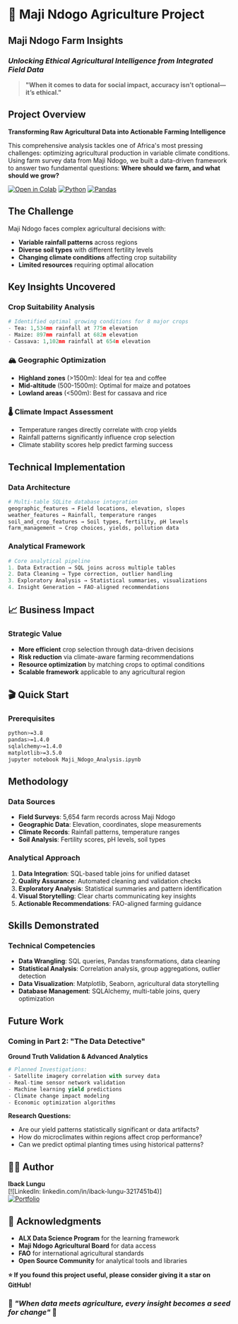 # 🌾 Maji Ndogo Agriculture Project

## Maji Ndogo Farm Insights  
### *Unlocking Ethical Agricultural Intelligence from Integrated Field Data*

> **"When it comes to data for social impact, accuracy isn’t optional—it’s ethical."**


## Project Overview
**Transforming Raw Agricultural Data into Actionable Farming Intelligence**

This comprehensive analysis tackles one of Africa's most pressing challenges: optimizing agricultural production in variable climate conditions. Using farm survey data from Maji Ndogo, we built a data-driven framework to answer two fundamental questions: **Where should we farm, and what should we grow?**


[![Open in Colab](https://colab.research.google.com/assets/colab-badge.svg)](your_colab_link_here)
[![Python](https://img.shields.io/badge/Python-3.8%2B-blue)](https://python.org)
[![Pandas](https://img.shields.io/badge/Pandas-Data%20Analysis-orange)](https://pandas.pydata.org)

## The Challenge
Maji Ndogo faces complex agricultural decisions with:
- **Variable rainfall patterns** across regions
- **Diverse soil types** with different fertility levels  
- **Changing climate conditions** affecting crop suitability
- **Limited resources** requiring optimal allocation

## Key Insights Uncovered
### Crop Suitability Analysis
```python
# Identified optimal growing conditions for 8 major crops
- Tea: 1,534mm rainfall at 775m elevation
- Maize: 897mm rainfall at 682m elevation  
- Cassava: 1,102mm rainfall at 654m elevation
```

### 🏔️ Geographic Optimization
- **Highland zones** (>1500m): Ideal for tea and coffee
- **Mid-altitude** (500-1500m): Optimal for maize and potatoes
- **Lowland areas** (<500m): Best for cassava and rice

### 🌡️ Climate Impact Assessment
- Temperature ranges directly correlate with crop yields
- Rainfall patterns significantly influence crop selection
- Climate stability scores help predict farming success

## Technical Implementation
### Data Architecture
```python
# Multi-table SQLite database integration
geographic_features → Field locations, elevation, slopes
weather_features → Rainfall, temperature ranges  
soil_and_crop_features → Soil types, fertility, pH levels
farm_management → Crop choices, yields, pollution data
```

### Analytical Framework
```python
# Core analytical pipeline
1. Data Extraction → SQL joins across multiple tables
2. Data Cleaning → Type correction, outlier handling
3. Exploratory Analysis → Statistical summaries, visualizations  
4. Insight Generation → FAO-aligned recommendations
```

## 📈 Business Impact
### Strategic Value
- **More efficient** crop selection through data-driven decisions
- **Risk reduction** via climate-aware farming recommendations
- **Resource optimization** by matching crops to optimal conditions
- **Scalable framework** applicable to any agricultural region

## 🎬 Quick Start
### Prerequisites
```bash
python>=3.8
pandas>=1.4.0
sqlalchemy>=1.4.0
matplotlib>=3.5.0
jupyter notebook Maji_Ndogo_Analysis.ipynb
```

## Methodology
### Data Sources
- **Field Surveys**: 5,654 farm records across Maji Ndogo
- **Geographic Data**: Elevation, coordinates, slope measurements
- **Climate Records**: Rainfall patterns, temperature ranges
- **Soil Analysis**: Fertility scores, pH levels, soil types

### Analytical Approach
1. **Data Integration**: SQL-based table joins for unified dataset
2. **Quality Assurance**: Automated cleaning and validation checks
3. **Exploratory Analysis**: Statistical summaries and pattern identification
4. **Visual Storytelling**: Clear charts communicating key insights
5. **Actionable Recommendations**: FAO-aligned farming guidance

## Skills Demonstrated
### Technical Competencies
- **Data Wrangling**: SQL queries, Pandas transformations, data cleaning
- **Statistical Analysis**: Correlation analysis, group aggregations, outlier detection
- **Data Visualization**: Matplotlib, Seaborn, agricultural data storytelling
- **Database Management**: SQLAlchemy, multi-table joins, query optimization

## Future Work
### Coming in Part 2: "The Data Detective"
**Ground Truth Validation & Advanced Analytics**

```python
# Planned Investigations:
- Satellite imagery correlation with survey data
- Real-time sensor network validation
- Machine learning yield predictions
- Climate change impact modeling
- Economic optimization algorithms
```

**Research Questions:**
- Are our yield patterns statistically significant or data artifacts?
- How do microclimates within regions affect crop performance?
- Can we predict optimal planting times using historical patterns?

## 👨‍💻 Author
**Iback Lungu**  
[![LinkedIn: linkedin.com/in/iback-lungu-3217451b4)]  
[![Portfolio](https://img.shields.io/badge/Portfolio-Visit-green)](https://ibacklunguportifolio.netlify.app/)


## 🙏 Acknowledgments
- **ALX Data Science Program** for the learning framework
- **Maji Ndogo Agricultural Board** for data access
- **FAO** for international agricultural standards
- **Open Source Community** for analytical tools and libraries

**⭐ If you found this project useful, please consider giving it a star on GitHub!**

### 🌟 *"When data meets agriculture, every insight becomes a seed for change"* 🌟

